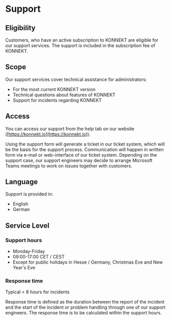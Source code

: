 # Support

## Eligibility

Customers, who have an active subscription to KONNEKT are eligible for our support services. The support is included in the subscription fee of KONNEKT.

## Scope

Our support services cover technical assistance for administrators:

* For the most current KONNEKT version
* Technical questions about features of KONNEKT
* Support for incidents regarding KONNEKT

## Access

You can access our support from the help tab on our website ([https://konnekt.io](https://konnekt.io)).

Using the support form will generate a ticket in our ticket system, which will be the basis for the support process. Communication will happen in written form via e-mail or web-interface of our ticket system. Depending on the support case, our support engineers may decide to arrange Microsoft Teams meetings to work on issues together with customers.

## Language

Support is provided in:

* English
* German

## Service Level

### Support hours

* Monday-Friday
* 09:00-17:00 CET / CEST
* Except for public holidays in Hesse / Germany, Christmas Eve and New Year's Eve

### Response time

Typical < 8 hours for incidents

Response time is defined as the duration between the report of the incident and the start of the incident or problem handling through one of our support engineers. The response time is to be calculated within the support hours.

